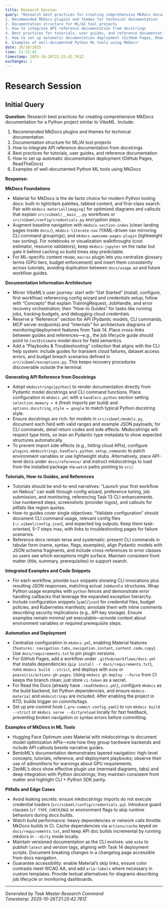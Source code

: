 ```yaml
---
title: Research Session
query: "Research best practices for creating comprehensive MkDocs documentation for a Python project similar to VibeML. Include:
1. Recommended MkDocs plugins and themes for technical documentation
2. Documentation structure for ML/AI tool projects
3. How to integrate API reference documentation from docstrings
4. Best practices for tutorials, user guides, and reference documentation
5. How to set up automatic documentation deployment (GitHub Pages, ReadTheDocs)
6. Examples of well-documented Python ML tools using MkDocs"
date: 26/10/2025
time: 21:25:42
timestamp: 2025-10-26T21:25:42.761Z
exchanges: 1
---
```


# Research Session

## Initial Query

**Question:** Research best practices for creating comprehensive MkDocs documentation for a Python project similar to VibeML. Include:
1. Recommended MkDocs plugins and themes for technical documentation
2. Documentation structure for ML/AI tool projects
3. How to integrate API reference documentation from docstrings
4. Best practices for tutorials, user guides, and reference documentation
5. How to set up automatic documentation deployment (GitHub Pages, ReadTheDocs)
6. Examples of well-documented Python ML tools using MkDocs

**Response:**

**MkDocs Foundations**

- Material for MkDocs is the de facto choice for modern Python tooling docs: built-in light/dark palettes, tabbed content, and first-class search. Pair with `mkdocs-material[imaging]` for optimized diagrams and callouts that explain `src/vibeml/__main__.py` workflows or `src/vibeml/config/credentials.py` encryption steps.  
- Augment baseline navigation with `mkdocs-section-index` (clean landing pages inside `docs/`), `mkdocs-literate-nav` (YAML-driven nav mirroring CLI command groupings), and `mkdocs-awesome-pages-plugin` (lightweight nav sorting). For notebooks or visualization walkthroughs (cost estimator, resource validators), keep `mkdocs-jupyter` on the radar but gate it behind caching so build times stay predictable.  
- For ML-specific content reuse, `macros` plugin lets you centralize glossary terms (GPU tiers, budget enforcement) and insert them consistently across tutorials, avoiding duplication between `docs/usage.md` and future workflow guides.

**Documentation Information Architecture**

- Mirror VibeML’s user journey: start with “Get Started” (install, configure, first workflow) referencing config wizard and credentials setup; follow with “Concepts” that explain TrainingRequest, JobHandle, and error recovery orchestration; then “How-to Guides” for tasks like running jobs, tracking budgets, and debugging cloud credentials.  
- Reserve a “Reference” section for API (Pydantic models, CLI commands, MCP server endpoints) and “Internals” for architecture diagrams of monitoring/deployment features from Task 14. Place cross-links between guides and references—e.g., the job lifecycle guide should point to `CostEstimate` model docs for field semantics.  
- Add a “Playbooks & Troubleshooting” collection that aligns with the CLI help system: include guides for transient cloud failures, dataset access errors, and budget breach scenarios defined in `src/vibeml/exceptions.py`. This keeps recovery procedures discoverable outside the terminal.

**Generating API Reference from Docstrings**

- Adopt `mkdocstrings[python]` to render documentation directly from Pydantic model docstrings and CLI command functions. Place configuration in `mkdocs.yml` with a `handlers.python` section setting `selection.memory = 0` (fresh imports per build) and `options.docstring_style = google` to match typical Python docstring style.  
- Ensure docstrings are rich: for models in `src/vibeml/models.py`, document each field with valid ranges and example JSON payloads; for CLI commands, detail return codes and side effects. Mkdocstrings will respect type hints, so lean on Pydantic type metadata to show expected structures automatically.  
- To prevent import side effects (e.g., hitting cloud APIs), configure `plugins.mkdocstrings.handlers.python.setup_commands` to patch environment variables or use lightweight stubs. Alternatively, place API-level docs under `docs/reference/` and instruct mkdocstrings to load from the installed package via `watch` paths pointing to `src/`.

**Tutorials, How-to Guides, and References**

- Tutorials should be end-to-end narratives: “Launch your first workflow on Nebius” can walk through config wizard, preference tuning, job submission, and monitoring, referencing Task 13 CLI enhancements. Use numbered steps, screenshots (provider logos), and callouts for pitfalls like region quotas.  
- How-to guides cover single objectives: “Validate configuration” should document CLI command usage, relevant config files (`~/.vibeml/config.json`), and expected log outputs. Keep them task-oriented, 5–7 steps max, with links to troubleshooting pages for failure scenarios.  
- Reference docs remain terse and systematic: present CLI commands in tabular form (name, syntax, flags, examples), align Pydantic models with JSON schema fragments, and include cross-references to error classes so users see which exceptions might surface. Maintain consistent front matter (title, summary, prerequisites) to support search.

**Integrated Examples and Code Snippets**

- For each workflow, provide `bash` snippets showing CLI invocations plus resulting JSON responses, matching actual `JobHandle` structures. Wrap Python usage examples with `python` fences and demonstrate error handling callbacks that leverage the expanded exception hierarchy.  
- Include configuration snippets (`yaml`/`json`) for credential files, budget policies, and Kubernetes manifests; annotate them with inline comments describing security implications (e.g., API key storage). Ensure examples remain minimal yet executable—provide context about environment variables or required prerequisite steps.

**Automation and Deployment**

- Centralize configuration in `mkdocs.yml`, enabling Material features (`features: navigation.tabs`, `navigation.instant`, `content.code.copy`). Use `docs/requirements.txt` to pin plugin versions.  
- For GitHub Pages, add a workflow under `.github/workflows/docs.yml` that installs dependencies (`pip install -r docs/requirements.txt`), runs `mkdocs build --strict`, and deploys with `mike` or `peaceiris/actions-gh-pages`. Using `mkdocs gh-deploy --force` from CI keeps the branch clean; just store `ci-token` as a secret.  
- For Read the Docs (already have `.readthedocs.yml`), configure `mkdocs` as the build backend, list Python dependencies, and ensure `mkdocs-material` and `mkdocstrings` are included. After enabling the project in RTD, builds trigger on commits/tags.  
- Set up pre-commit hook (`.pre-commit-config.yaml`) to run `mkdocs build --strict` or `mkdocs serve --dirtyreload` locally for fast feedback, preventing broken navigation or syntax errors before committing.

**Examples of MkDocs in ML Tools**

- Hugging Face Optimum uses Material with mkdocstrings to document model optimization APIs—note how they group hardware backends and include API callouts beside narrative guides.  
- BentoML’s documentation demonstrates layered navigation: high-level concepts, tutorials, reference, and deployment playbooks; observe their use of admonitions for warnings about GPU requirements.  
- ZenML’s docs show effective plugin use (mermaid diagrams, tabs) and deep integration with Python docstrings; they maintain consistent front matter and highlight CLI + Python SDK parity.

**Pitfalls and Edge Cases**

- Avoid leaking secrets: ensure mkdocstrings imports do not execute credential loaders (`src/vibeml/config/credentials.py`). Introduce guard clauses (`if TYPE_CHECKING`) or environment flags to skip runtime behaviors during docs builds.  
- Watch build performance: heavy dependencies or network calls throttle MkDocs builds in CI. Cache dependencies via `actions/cache` keyed on `docs/requirements.txt`, and keep API doc builds incremental by running mkdocs in `--dirty` mode locally.  
- Maintain versioned documentation as the CLI evolves: use `mike` to publish `latest` and version tags, aligning with Task 14 deployment scripts. Document breaking changes in a changelog page accessible from docs navigation.  
- Guarantee accessibility: enable Material’s skip links, ensure color contrasts meet WCAG AA, and add `aria-labels` where necessary in custom templates. Provide textual alternatives for diagrams describing job lifecycle or monitoring dashboards.


---

*Generated by Task Master Research Command*  
*Timestamp: 2025-10-26T21:25:42.761Z*
